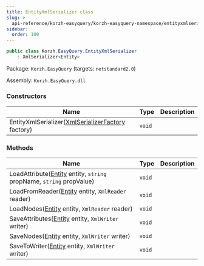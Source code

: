 ```yaml
---
title: EntityXmlSerializer class
slug: >-
  api-reference/korzh-easyquery/korzh-easyquery-namespace/entityxmlserializer-class
sidebar:
  order: 100
---
```


```csharp
public class Korzh.EasyQuery.EntityXmlSerializer
    : XmlSerializer<Entity>

```
Package: `Korzh.EasyQuery` (targets: `netstandard2.0`)

Assembly: `Korzh.EasyQuery.dll`

### Constructors

| Name | Type | Description | 
| --- | --- | --- | 
| EntityXmlSerializer([XmlSerializerFactory](///////////////easyquery/docs/api-reference/korzh-easyquery/korzh-easyquery-namespace/xmlserializerfactory-class) factory) | `void` |  | 


### Methods

| Name | Type | Description | 
| --- | --- | --- | 
| LoadAttribute([Entity](///////////////easyquery/docs/api-reference/korzh-easyquery/korzh-easyquery-namespace/entity-class) entity, `string` propName, `string` propValue) | `void` |  | 
| LoadFromReader([Entity](///////////////easyquery/docs/api-reference/korzh-easyquery/korzh-easyquery-namespace/entity-class) entity, `XmlReader` reader) | `void` |  | 
| LoadNodes([Entity](///////////////easyquery/docs/api-reference/korzh-easyquery/korzh-easyquery-namespace/entity-class) entity, `XmlReader` reader) | `void` |  | 
| SaveAttributes([Entity](///////////////easyquery/docs/api-reference/korzh-easyquery/korzh-easyquery-namespace/entity-class) entity, `XmlWriter` writer) | `void` |  | 
| SaveNodes([Entity](///////////////easyquery/docs/api-reference/korzh-easyquery/korzh-easyquery-namespace/entity-class) entity, `XmlWriter` writer) | `void` |  | 
| SaveToWriter([Entity](///////////////easyquery/docs/api-reference/korzh-easyquery/korzh-easyquery-namespace/entity-class) entity, `XmlWriter` writer) | `void` |  |
